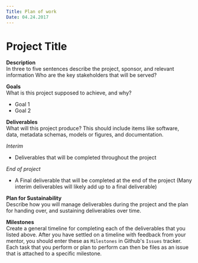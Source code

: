 ```yaml
---
Title: Plan of work
Date: 04.24.2017
---
```


# Project Title

**Description**   
In three to five sentences describe the project, sponsor, and relevant information Who are the key stakeholders that will be served?

**Goals**     
What is this project supposed to achieve, and why?

- Goal 1
- Goal 2

**Deliverables**    
What will this project produce? This should include items like software, data, metadata schemas, models or figures, and documentation.

*Interim*     
- Deliverables that will be completed throughout the project

*End of project*
- A Final deliverable that will be completed at the end of the project (Many interim deliverables will likely add up to a final deliverable)


**Plan for Sustainability**       
Describe how you will manage deliverables during the project and the plan for handing over, and sustaining deliverables over time.

**Milestones**    
Create a general timeline for completing each of the deliverables that you listed above. After you have settled on a timeline with feedback from your mentor, you should enter these as `Milestones` in Github's `Issues` tracker. Each task that you perform or plan to perform can then be files as an issue that is attached to a specific milestone.
